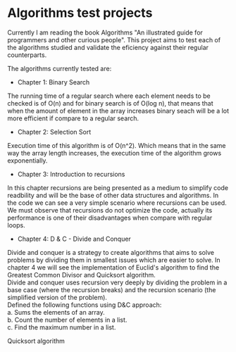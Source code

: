 # Algorithms test projects

Currently I am reading the book Algorithms "An illustrated guide for programmers and other curious people". This project aims to test each of the algorithms studied and validate the eficiency against their regular counterparts.

The algorithms currently tested are:
- Chapter 1: Binary Search

The running time of a regular search where each element needs to be checked is of O(n) and for binary search is of O(log n), that means that when the amount of element in the array increases binary seach will be a lot more efficient if compare to a regular search.

- Chapter 2: Selection Sort

Execution time of this algorithm is of O(n^2). Which means that in the same way the array length increases, the execution time of the algorithm grows exponentially.

- Chapter 3: Introduction to recursions

In this chapter recursions are being presented as a medium to simplify code readbility and will be the base of other data structures and algorithms. In the code we can see a very simple scenario where recursions can be used. We must observe that recursions do not optimize the code, actually its performance is one of their disadvantages when compare with regular loops.

- Chapter 4: D & C - Divide and Conquer

Divide and conquer is a strategy to create algorithms that aims to solve problems by dividing them in smallest issues which are easier to solve. In chapter 4 we will see the implementation of Euclid's algorithm to find the Greatest Common Divisor and Quicksort algorithm.  
Divide and conquer uses recursion very deeply by dividing the problem in a base case (where the recursion breaks) and the recursion scenario (the simplified version of the problem).  
Defined the following functions using D&C approach:  
a. Sums the elements of an array.  
b. Count the number of elements in a list.  
c. Find the maximum number in a list.  
  
Quicksort algorithm